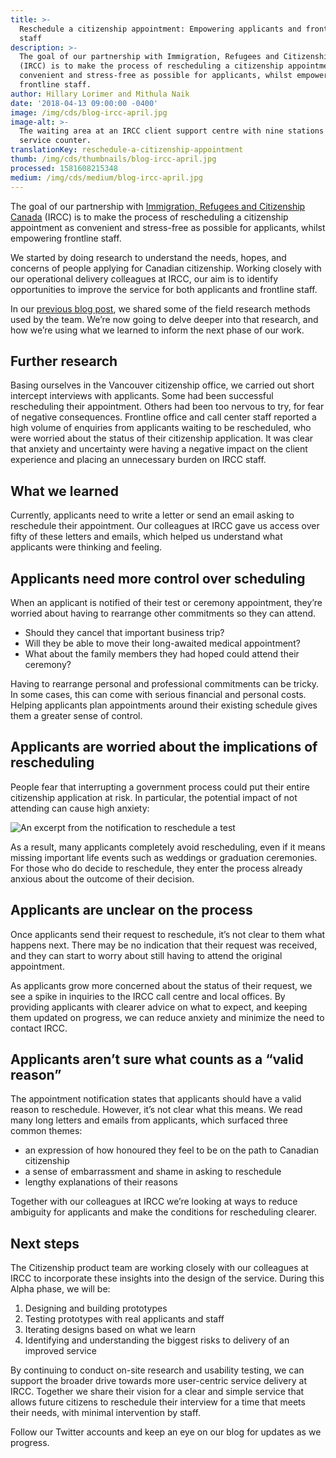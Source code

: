 ```yaml
---
title: >-
  Reschedule a citizenship appointment: Empowering applicants and frontline
  staff
description: >-
  The goal of our partnership with Immigration, Refugees and Citizenship Canada
  (IRCC) is to make the process of rescheduling a citizenship appointment as
  convenient and stress-free as possible for applicants, whilst empowering
  frontline staff. 
author: Hillary Lorimer and Mithula Naik
date: '2018-04-13 09:00:00 -0400'
image: /img/cds/blog-ircc-april.jpg
image-alt: >-
  The waiting area at an IRCC client support centre with nine stations at the
  service counter.
translationKey: reschedule-a-citizenship-appointment
thumb: /img/cds/thumbnails/blog-ircc-april.jpg
processed: 1581608215348
medium: /img/cds/medium/blog-ircc-april.jpg
---
```


The goal of our partnership with [Immigration, Refugees and Citizenship Canada](https://www.canada.ca/en/immigration-refugees-citizenship.html) (IRCC) is to make the process of rescheduling a citizenship appointment as convenient and stress-free as possible for applicants, whilst empowering frontline staff.

We started by doing research to understand the needs, hopes, and concerns of people applying for Canadian citizenship. Working closely with our operational delivery colleagues at IRCC, our aim is to identify opportunities to improve the service for both applicants and frontline staff.

In our [previous blog post](https://digital.canada.ca/2017/10/24/framing-a-design-problem/), we shared some of the field research methods used by the team. We’re now going to delve deeper into that research, and how we’re using what we learned to inform the next phase of our work.

## Further research

Basing ourselves in the Vancouver citizenship office, we carried out short intercept interviews with applicants. Some had been successful rescheduling their appointment. Others had been too nervous to try, for fear of negative consequences. Frontline office and call center staff reported a high volume of enquiries from applicants waiting to be rescheduled, who were worried about the status of their citizenship application. It was clear that anxiety and uncertainty were having a negative impact on the client experience and placing an unnecessary burden on IRCC staff.

## What we learned

Currently, applicants need to write a letter or send an email asking to reschedule their appointment. Our colleagues at IRCC gave us access over fifty of these letters and emails, which helped us understand what applicants were thinking and feeling.

## Applicants need more control over scheduling

When an applicant is notified of their test or ceremony appointment, they’re worried about having to rearrange other commitments so they can attend.

* Should they cancel that important business trip?
* Will they be able to move their long-awaited medical appointment?
* What about the family members they had hoped could attend their ceremony?

Having to rearrange personal and professional commitments can be tricky. In some cases, this can come with serious financial and personal costs. Helping applicants plan appointments around their existing schedule gives them a greater sense of control.

## Applicants are worried about the implications of rescheduling

People fear that interrupting a government process could put their entire citizenship application at risk. In particular, the potential impact of not attending can cause high anxiety:

<img alt="An excerpt from the notification to reschedule a test" src="/img/cds/english-01.svg">

As a result, many applicants completely avoid rescheduling, even if it means missing important life events such as weddings or graduation ceremonies. For those who do decide to reschedule, they enter the process already anxious about the outcome of their decision.

## Applicants are unclear on the process

Once applicants send their request to reschedule, it’s not clear to them what happens next. There may be no indication that their request was received, and they can start to worry about still having to attend the original appointment.

As applicants grow more concerned about the status of their request, we see a spike in inquiries to the IRCC call centre and local offices. By providing applicants with clearer advice on what to expect, and keeping them updated on progress, we can reduce anxiety and minimize the need to contact IRCC.

## Applicants aren’t sure what counts as a “valid reason”

The appointment notification states that applicants should have a valid reason to reschedule. However, it’s not clear what this means. We read many long letters and emails from applicants, which surfaced three common themes:

* an expression of how honoured they feel to be on the path to Canadian citizenship
* a sense of embarrassment and shame in asking to reschedule
* lengthy explanations of their reasons

Together with our colleagues at IRCC we’re looking at ways to reduce ambiguity for applicants and make the conditions for rescheduling clearer.

## Next steps

The Citizenship product team are working closely with our colleagues at IRCC to incorporate these insights into the design of the service. During this Alpha phase, we will be:

1. Designing and building prototypes
2. Testing prototypes with real applicants and staff
3. Iterating designs based on what we learn
4. Identifying and understanding the biggest risks to delivery of an improved service

By continuing to conduct on-site research and usability testing, we can support the broader drive towards more user-centric service delivery at IRCC. Together we share their vision for a clear and simple service that allows future citizens to reschedule their interview for a time that meets their needs, with minimal intervention by staff.

Follow our Twitter accounts and keep an eye on our blog for updates as we progress.



